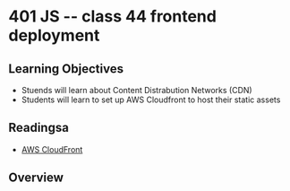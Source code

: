 # 401 JS -- class 44 frontend deployment

## Learning Objectives
* Stuends will learn about Content Distrabution Networks (CDN)
* Students will learn to set up AWS Cloudfront to host their static assets

## Readingsa
* [AWS CloudFront](https://aws.amazon.com/cloudfront/)

## Overview

